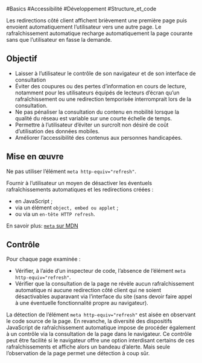 
#Basics #Accessibilité #Développement #Structure_et_code

Les redirections côté client affichent brièvement une première page puis envoient automatiquement l’utilisateur vers une autre page. Le rafraîchissement automatique recharge automatiquement la page courante sans que l’utilisateur en fasse la demande.


## Objectif

* Laisser à l’utilisateur le contrôle de son navigateur et de son interface de consultation
* Éviter des coupures ou des pertes d’information en cours de lecture, notamment pour les utilisateurs équipés de lecteurs d’écran qu’un rafraîchissement ou une redirection temporisée interromprait lors de la consultation.
* Ne pas pénaliser la consultation du contenu en mobilité lorsque la qualité du réseau est variable sur une courte échelle de temps.
* Permettre à l’utilisateur d’éviter un surcroît non désiré de coût d’utilisation des données mobiles.
* Améliorer l’accessibilité des contenus aux personnes handicapées.

## Mise en œuvre

Ne pas utiliser l’élément `meta http-equiv="refresh"`.

Fournir à l’utilisateur un moyen de désactiver les éventuels rafraîchissements automatiques et les redirections créées :

* en JavaScript ;
* via un élément `object, embed ou applet` ;
* ou via un `en-tête HTTP refresh`.

En savoir plus: [`meta` sur MDN](https://developer.mozilla.org/fr/docs/Web/HTML/Element/meta)

## Contrôle

Pour chaque page examinée :

* Vérifier, à l’aide d’un inspecteur de code, l’absence de l’élément `meta http-equiv="refresh"`.
* Vérifier que la consultation de la page ne révèle aucun rafraîchissement automatique ni aucune redirection côté client qui ne soient désactivables auparavant via l’interface du site (sans devoir faire appel à une éventuelle fonctionnalité propre au navigateur).

La détection de l’élément `meta http-equiv="refresh"` est aisée en observant le code source de la page. En revanche, la diversité des dispositifs JavaScript de rafraîchissement automatique impose de procéder également à un contrôle via la consultation de la page dans le navigateur. Ce contrôle peut être facilité si le navigateur offre une option interdisant certains de ces rafraîchissements et affiche alors un bandeau d’alerte. Mais seule l’observation de la page permet une détection à coup sûr.

